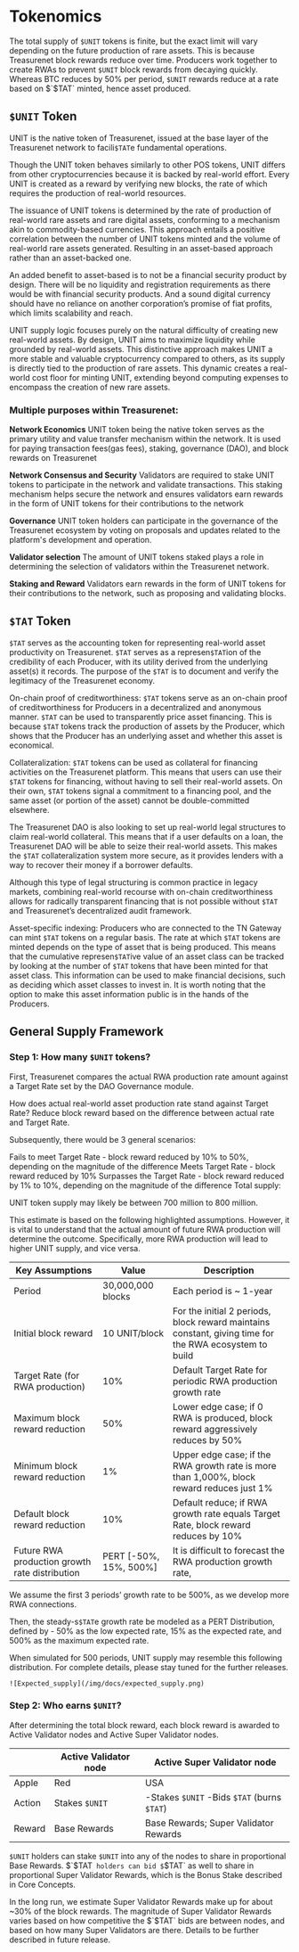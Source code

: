 # Tokenomics

The total supply of `$UNIT` tokens is finite, but the exact limit will vary depending on the future production of rare assets. This is because Treasurenet block rewards reduce over time. Producers work together to create RWAs to prevent `$UNIT` block rewards from decaying quickly. Whereas BTC reduces by 50% per period, `$UNIT` rewards reduce at a rate based on $`$TAT` minted, hence asset produced.

## `$UNIT` Token

UNIT is the native token of Treasurenet, issued at the base layer of the Treasurenet network to facili`$TAT`e fundamental operations.

Though the UNIT token behaves similarly to other POS tokens, UNIT differs from other cryptocurrencies because it is backed by real-world effort. Every UNIT is created as a reward by verifying new blocks, the rate of which requires the production of real-world resources.

The issuance of UNIT tokens is determined by the rate of production of real-world rare assets and rare digital assets, conforming to a mechanism akin to commodity-based currencies. This approach entails a positive correlation between the number of UNIT tokens minted and the volume of real-world rare assets generated. Resulting in an asset-based approach rather than an asset-backed one.

An added benefit to asset-based is to not be a financial security product by design. There will be no liquidity and registration requirements as there would be with financial security products. And a sound digital currency should have no reliance on another corporation’s promise of fiat profits, which limits scalability and reach.

UNIT supply logic focuses purely on the natural difficulty of creating new real-world assets. By design, UNIT aims to maximize liquidity while grounded by real-world assets. This distinctive approach makes UNIT a more stable and valuable cryptocurrency compared to others, as its supply is directly tied to the production of rare assets. This dynamic creates a real-world cost floor for minting UNIT, extending beyond computing expenses to encompass the creation of new rare assets.

### Multiple purposes within Treasurenet:

**Network Economics**
UNIT token being the native token serves as the primary utility and value transfer mechanism within the network. It is used for paying transaction fees(gas fees), staking, governance (DAO), and block rewards on Treasurenet

**Network Consensus and Security**
Validators are required to stake UNIT tokens to participate in the network and validate transactions. This staking mechanism helps secure the network and ensures validators earn rewards in the form of UNIT tokens for their contributions to the network

**Governance**
UNIT token holders can participate in the governance of the Treasurenet ecosystem by voting on proposals and updates related to the platform's development and operation.

**Validator selection**
The amount of UNIT tokens staked plays a role in determining the selection of validators within the Treasurenet network.

**Staking and Reward**
Validators earn rewards in the form of UNIT tokens for their contributions to the network, such as proposing and validating blocks.

## `$TAT` Token

`$TAT` serves as the accounting token for representing real-world asset productivity on Treasurenet. `$TAT` serves as a represen`$TAT`ion of the credibility of each Producer, with its utility derived from the underlying asset(s) it records. The purpose of the `$TAT` is to document and verify the legitimacy of the Treasurenet economy.

On-chain proof of creditworthiness:
`$TAT` tokens serve as an on-chain proof of creditworthiness for Producers in a decentralized and anonymous manner. `$TAT` can be used to transparently price asset financing. This is because `$TAT` tokens track the production of assets by the Producer, which shows that the Producer has an underlying asset and whether this asset is economical.

Collateralization:
`$TAT` tokens can be used as collateral for financing activities on the Treasurenet platform. This means that users can use their `$TAT` tokens for financing, without having to sell their real-world assets. On their own, `$TAT` tokens signal a commitment to a financing pool, and the same asset (or portion of the asset) cannot be double-committed elsewhere.

The Treasurenet DAO is also looking to set up real-world legal structures to claim real-world collateral. This means that if a user defaults on a loan, the Treasurenet DAO will be able to seize their real-world assets. This makes the `$TAT` collateralization system more secure, as it provides lenders with a way to recover their money if a borrower defaults.

Although this type of legal structuring is common practice in legacy markets, combining real-world recourse with on-chain creditworthiness allows for radically transparent financing that is not possible without `$TAT` and Treasurenet’s decentralized audit framework.

Asset-specific indexing:
Producers who are connected to the TN Gateway can mint `$TAT` tokens on a regular basis. The rate at which `$TAT` tokens are minted depends on the type of asset that is being produced. This means that the cumulative represen`$TAT`ive value of an asset class can be tracked by looking at the number of `$TAT` tokens that have been minted for that asset class. This information can be used to make financial decisions, such as deciding which asset classes to invest in. It is worth noting that the option to make this asset information public is in the hands of the Producers.

## General Supply Framework

### Step 1: How many `$UNIT` tokens?

First, Treasurenet compares the actual RWA production rate amount against a Target Rate set by the DAO Governance module.

How does actual real-world asset production rate stand against Target Rate?
Reduce block reward based on the difference between actual rate and Target Rate.

Subsequently, there would be 3 general scenarios:

Fails to meet Target Rate - block reward reduced by 10% to 50%, depending on the magnitude of the difference
Meets Target Rate - block reward reduced by 10%
Surpasses the Target Rate - block reward reduced by 1% to 10%, depending on the magnitude of the difference
Total supply:

UNIT token supply may likely be between 700 million to 800 million.

This estimate is based on the following highlighted assumptions. However, it is vital to understand that the actual amount of future RWA production will determine the outcome. Specifically, more RWA production will lead to higher UNIT supply, and vice versa.

| Key Assumptions                                | Value                  | Description                                                                                            |
| ---------------------------------------------- | ---------------------- | ------------------------------------------------------------------------------------------------------ |
| Period                                         | 30,000,000 blocks      | Each period is ~ 1-year                                                                                |
| Initial block reward                           | 10 UNIT/block          | For the initial 2 periods, block reward maintains constant, giving time for the RWA ecosystem to build |
| Target Rate (for RWA production)               | 10%                    | Default Target Rate for periodic RWA production growth rate                                            |
| Maximum block reward reduction                 | 50%                    | Lower edge case; if 0 RWA is produced, block reward aggressively reduces by 50%                        |
| Minimum block reward reduction                 | 1%                     | Upper edge case; if the RWA growth rate is more than 1,000%, block reward reduces just 1%              |
| Default block reward reduction                 | 10%                    | Default reduce; if RWA growth rate equals Target Rate, block reward reduces by 10%                     |
| Future RWA production growth rate distribution | PERT [-50%, 15%, 500%] | It is difficult to forecast the RWA production growth rate,                                            |

We assume the first 3 periods’ growth rate to be 500%, as we develop more RWA connections.

Then, the steady-s`$TAT`e growth rate be modeled as a PERT Distribution,
defined by - 50% as the low expected rate, 15% as the expected rate, and 500% as the maximum expected rate.

When simulated for 500 periods, UNIT supply may resemble this following distribution. For complete details, please stay tuned for the further releases.

    ![Expected_supply](/img/docs/expected_supply.png)

### Step 2: Who earns `$UNIT`?

After determining the total block reward, each block reward is awarded to Active Validator nodes and Active Super Validator nodes.

|        | Active Validator node | Active Super Validator node                 |
| ------ | --------------------- | ------------------------------------------- |
| Apple  | Red                   | USA                                         |
| Action | Stakes `$UNIT`        | -Stakes `$UNIT` -Bids `$TAT` (burns `$TAT`) |
| Reward | Base Rewards          | Base Rewards; Super Validator Rewards       |

`$UNIT` holders can stake `$UNIT` into any of the nodes to share in proportional Base Rewards. $`$TAT` holders can bid $`$TAT` as well to share in proportional Super Validator Rewards, which is the Bonus Stake described in Core Concepts.

In the long run, we estimate Super Validator Rewards make up for about ~30% of the block rewards.
The magnitude of Super Validator Rewards varies based on how competitive the $`$TAT` bids are between nodes, and based on how many Super Validators are there. Details to be further described in future release.

